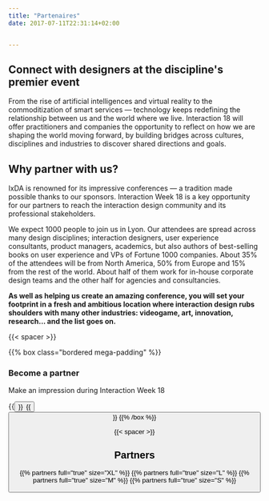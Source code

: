 ```yaml
---
title: "Partenaires"
date: 2017-07-11T22:31:14+02:00


---
```

## Connect with designers at the discipline's premier event
From the rise of artificial intelligences and virtual reality to the commoditization of smart services — technology keeps redefining the relationship between us and the world where we live. Interaction 18 will offer practitioners and companies the opportunity to reflect on how we are shaping the world moving forward, by building bridges across cultures, disciplines and industries to discover shared directions and goals.

## Why partner with us?

IxDA is renowned for its impressive conferences — a tradition made possible thanks to our sponsors. Interaction Week 18 is a key opportunity for our partners to reach the interaction design community and its professional stakeholders.

We expect 1000 people to join us in Lyon. Our attendees are spread across many design disciplines; interaction designers, user experience consultants, product managers, academics, but also authors of best-selling books on user experience and VPs of Fortune 1000 companies. About 35% of the attendees will be from North America, 50% from Europe and 15% from the rest of the world. About half of them work for in-house corporate design teams and the other half for agencies and consultancies.

**As well as helping us create an amazing conference, you will set your footprint in a fresh and ambitious location where interaction design rubs shoulders with many other industries: videogame, art, innovation, research... and the list goes on.**

{{< spacer >}}

{{% box class="bordered mega-padding"  %}}
### Become a partner
Make an impression during Interaction&nbsp;Week&nbsp;18

{{<button target="_blank" name="Download the kit (EN)" href="pdf/Interaction-18_SponsorKit_EN.pdf" >}}&ensp;{{<button target="_blank" name="Télécharger le kit (FR)" href="pdf/Interaction-18_SponsorKit_FR.pdf" class="button-secondary" >}}
{{% /box %}}

{{< spacer >}}

## Partners

  {{% partners full="true" size="XL" %}}
  {{% partners full="true" size="L" %}}
  {{% partners full="true" size="M" %}}
  {{% partners full="true" size="S" %}}
